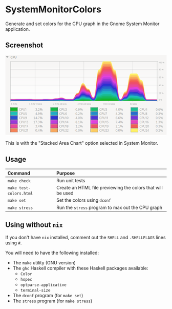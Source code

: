 # SystemMonitorColors #

Generate and set colors for the CPU graph in the Gnome System Monitor application.

## Screenshot ##

![Screenshot](Screenshot.png)

This is with the "Stacked Area Chart" option selected in System Monitor.

## Usage ##

| Command                 | Purpose                                                     |
| :---------------------- | :---------------------------------------------------------- |
| `make check`            | Run unit tests                                              |
| `make test-colors.html` | Create an HTML file previewing the colors that will be used |
| `make set`              | Set the colors using `dconf`                                |
| `make stress`           | Run the `stress` program to max out the CPU graph           |

## Using without `nix` ##

If you don't have `nix` installed, comment out the `SHELL` and `.SHELLFLAGS` lines using `#`.

You will need to have the following installed:

* The `make` utility (GNU version)
* The `ghc` Haskell compiler with these Haskell packages available:
  * `Color`
  * `hspec`
  * `optparse-applicative`
  * `terminal-size`
* The `dconf` program (for `make set`)
* The `stress` program (for `make stress`)
